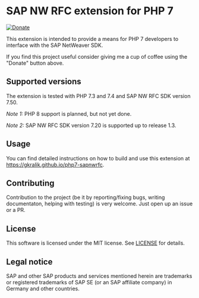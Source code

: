 
# SAP NW RFC extension for PHP 7

[![Donate](https://img.shields.io/badge/Donate-PayPal-blue.svg?logo=paypal)](https://www.paypal.com/cgi-bin/webscr?cmd=_s-xclick&hosted_button_id=WC3SGPNSW2NV4&source=url)

This extension is intended to provide a means for PHP 7 developers to interface with the SAP NetWeaver SDK.

If you find this project useful consider giving me a cup of coffee using the "Donate" button above.

## Supported versions

The extension is tested with PHP 7.3 and 7.4 and SAP NW RFC SDK version 7.50.

*Note 1:* PHP 8 support is planned, but not yet done.

*Note 2:* SAP NW RFC SDK version 7.20 is supported up to release 1.3.

## Usage

You can find detailed instructions on how to build and use this extension at https://gkralik.github.io/php7-sapnwrfc.

## Contributing

Contribution to the project (be it by reporting/fixing bugs, writing documentaton, helping with testing) is very welcome.
Just open up an issue or a PR.

## License

This software is licensed under the MIT license. See [LICENSE](LICENSE) for details.

## Legal notice

SAP and other SAP products and services mentioned herein are trademarks or registered trademarks of SAP SE (or an SAP affiliate company) in Germany and other countries.
